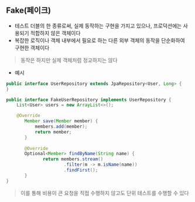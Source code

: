 ## Fake(페이크)
* 테스트 더블의 한 종류로써, 실제 동작하는 구현을 가지고 있으나, 프로덕션에는 사용되기 적합하지 않은 객체이다
* 복잡한 로직이나 객체 내부에서 필요로 하는 다른 외부 객체의 동작을 단순화하여 구현한 객체이다
> 동작은 하지만 실제 객체처럼 정교하지는 않다

* 예시
```java
public interface UserRepository extends JpaRepository<User, Long> {
}

public interface FakeUserRepository implements UserRepository {
    List<User> users = new ArrayList<>();

    @Override
       Member save(Member member) {
           members.add(member);
           return member;
       }
       
       @Override
       Optional<Member> findByName(String name) {
              return members.stream()
                      .filter(m -> m.isName(name))
                      .findFirst();
       }
}
```
> 이를 통해 비용이 큰 요청을 직접 수행하지 않고도 단위 테스트를 수행할 수 있다